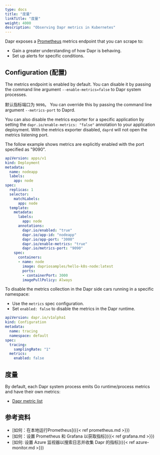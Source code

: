 ```yaml
---
type: docs
title: "度量"
linkTitle: "度量"
weight: 4000
description: "Observing Dapr metrics in Kubernetes"
---
```


Dapr exposes a [Prometheus](https://prometheus.io/) metrics endpoint that you can scrape to:

- Gain a greater understanding of how Dapr is behaving.
- Set up alerts for specific conditions.

## Configuration (配置)

The metrics endpoint is enabled by default. You can disable it by passing the command line argument `--enable-metrics=false` to Dapr system processes.

默认指标端口为 `9090`。 You can override this by passing the command line argument `--metrics-port` to Daprd.

You can also disable the metrics exporter for a specific application by setting the `dapr.io/enable-metrics: "false"` annotation to your application deployment. With the metrics exporter disabled, `daprd` will not open the metrics listening port.

The follow example shows metrics are explicitly enabled with the port specified as "9090".

```yaml
apiVersion: apps/v1
kind: Deployment
metadata:
  name: nodeapp
  labels:
    app: node
spec:
  replicas: 1
  selector:
    matchLabels:
      app: node
  template:
    metadata:
      labels:
        app: node
      annotations:
        dapr.io/enabled: "true"
        dapr.io/app-id: "nodeapp"
        dapr.io/app-port: "3000"
        dapr.io/enable-metrics: "true"
        dapr.io/metrics-port: "9090"
    spec:
      containers:
      - name: node
        image: dapriosamples/hello-k8s-node:latest
        ports:
        - containerPort: 3000
        imagePullPolicy: Always
```

To disable the metrics collection in the Dapr side cars running in a specific namespace:

- Use the `metrics` spec configuration.
- Set `enabled: false` to disable the metrics in the Dapr runtime.

```yaml
apiVersion: dapr.io/v1alpha1
kind: Configuration
metadata:
  name: tracing
  namespace: default
spec:
  tracing:
    samplingRate: "1"
  metrics:
    enabled: false
```

## 度量

By default, each Dapr system process emits Go runtime/process metrics and have their own metrics:

- [Dapr metric list](https://github.com/dapr/dapr/blob/master/docs/development/dapr-metrics.md)

## 参考资料

* [如何：在本地运行Prometheus]({{< ref prometheus.md >}})
* [如何：设置 Prometheus 和 Grafana 以获取指标]({{< ref grafana.md >}})
* [如何: 设置 Azure 监视器以搜索日志并收集 Dapr 的指标]({{< ref azure-monitor.md >}})

